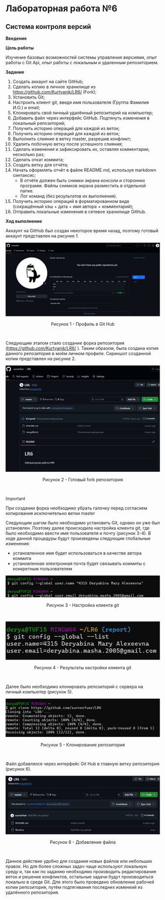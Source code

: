 # Лабораторная работа №6

## Система контроля версий
**Введение**

**Цель работы**

Изучение базовых возможностей системы управления версиями, опыт работы с Git Api, опыт работы с локальным и удаленным репозиторием.

**Задание**

1. Создать аккаунт на сайте GitHub;
2. Сделать копию в личное хранилище из https://github.com/Kurtyanik/LR6/ (Fork);
3. Установить Git;
4. Настроить клиент git, введя имя пользователя (Группа Фамилия И.О.) и email;
5. Клонировать свой личный удалённый репозиторий на компьютер;
6. Добавить файл через интерфейс GitHub. Подтянуть изменения в локальный репозиторий;
7. Получить историю операций для каждой из веток;
8. Получить историю операций для каждой из веток;
9. Выполнить слияние в ветку master, разрешив конфликт;
10. Удалить побочную ветку после успешного слияния;
11. Сделать изменения и зафиксировать их, оставляя комментарии, несколько раз;
12. Сделать откат коммита;
13. Создать ветку для отчёта;
14. Начать оформлять отчёт в файле README.md, используя markdown синтаксис;
    - В отчёте должен быть снимки экрана консоли и сторонних программ. Файлы снимков экрана разместить в отдельной папке.
    - Лог команд (без результатов их выполнения).
15. Получить историю операций в форматированном виде (сокращённый хэш + дата + имя автора + комментарий);
16. Отправить локальные изменения в сетевое хранилище GitHub.

**Ход выполнение**

Аккаунт на GitHub был создан некоторое время назад, поэтому
готовый аккаунт представлен на рисунке 1.

<p align="center">
  <img src="https://github.com/sunnerfuer/LR6/blob/report/screenshots/profile.jpg">
</p>
<p align="center">Рисунок 1 - Профиль в Git Hub</p></br>

Следующим этапом стало создание форка репозитория (https://github.com/Kurtyanik/LR6/ ). Таким образом, была создана копия данного репозитория в моём личном профиле. Скриншот созданной копии представлен на рисунке 2.

<p align="center">
  <img src="https://github.com/sunnerfuer/LR6/blob/report/screenshots/fork.jpg">
</p>
<p align="center">Рисунок 2 - Готовый fork репозитория</p></br>

> [!IMPORTANT]
> При создании форка необходимо убрать галочку перед согласием копирования исключительно ветки master
>
Следующим шагом было необходимо установить Git, однако он уже был установлен. Поэтому далее происходила настройка клиента git, где было необходимо ввести имя пользователя и почту (рисунок 3-4). В ходе данной процедуры будут произведены следующие глобальные изменения:

- установленное имя будет использоваться в качестве автора коммита
- установленная электронная почта будет связывать коммиты с конкретным пользователем

<p align="center">
  <img src="https://github.com/sunnerfuer/LR6/blob/report/screenshots/user_name%20and%20email.jpg">
</p>
<p align="center">Рисунок 3 - Настройка клиента git</p></br>

<p align="center">
  <img src="https://github.com/sunnerfuer/LR6/blob/report/screenshots/git%20config.jpg">
</p>
<p align="center">Рисунок 4 - Результаты настройки клиента git</p></br>

Далее было необходимо клонировать репозиторий с сервера на личный компьютер (рисунок 5).

<p align="center">
  <img src="https://github.com/sunnerfuer/LR6/blob/report/screenshots/cloning.jpg">
</p>
<p align="center">Рисунок 5 - Клонирование репозитория</p></br>

Файл добавлялся через интерфейс Git Hub в главную ветку репозитория (рисунок 6).

<p align="center">
  <img src="https://github.com/sunnerfuer/LR6/blob/report/screenshots/adding%20file.jpg">
</p>
<p align="center">Рисунок 6 - Добавление файла</p></br>

Данное действие удобно для создания новых файлов или небольших правок. Но для более сложных задач чаще используют локальную среду и, так как по заданию необходимо производить редактирование веток и решение конфликтов, остальные задачи будут производиться локально в среде Git. Для этого было проведено обновление рабочей копии репозитория, путём подтягивания последних изменеий из удалённого репозитория.